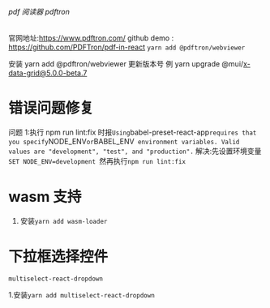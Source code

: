 ###### pdf 阅读器 pdftron

官网地址:https://www.pdftron.com/
github demo : https://github.com/PDFTron/pdf-in-react
`yarn add @pdftron/webviewer`

安装 yarn add @pdftron/webviewer
更新版本号 例 yarn upgrade @mui/x-data-grid@5.0.0-beta.7

# 错误问题修复

问题 1:执行 npm run lint:fix 时报`Using`babel-preset-react-app`requires that you specify`NODE_ENV`or`BABEL_ENV` environment variables. Valid values are "development", "test", and "production".`
解决:先设置环境变量`SET NODE_ENV=development `然再执行`npm run lint:fix`

# wasm 支持

1. 安装`yarn add wasm-loader`

# 下拉框选择控件

`multiselect-react-dropdown`

1.安装`yarn add multiselect-react-dropdown`
